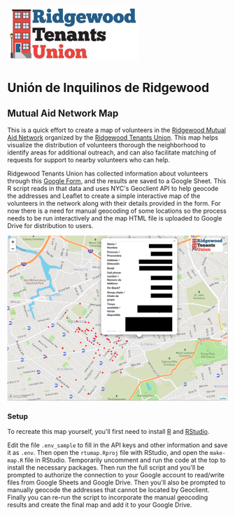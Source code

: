 <a href="https://www.ridgewoodtenantsunion.org/">
	<img src="img/rtu-logo.jpg" width="300" alt="Ridgewood Tenants Union">
</a>

# Unión de Inquilinos de Ridgewood

## Mutual Aid Network Map

This is a quick effort to create a map of volunteers in the [Ridgewood Mutual Aid Network](https://www.ridgewoodtenantsunion.org/resources-recursos/) organized by the [Ridgewood Tenants Union](https://www.ridgewoodtenantsunion.org/). This map helps visualize the distribution of volunteers thorough the neighborhood to identify areas for additional outreach, and can also facilitate matching of requests for support to nearby volunteers who can help. 

Ridgewood Tenants Union has collected information about volunteers through this [Google Form](https://forms.gle/UTfh73Kvbg21thCR7), and the results are saved to a Google Sheet. This R script reads in that data and uses NYC's Geoclient API to help geocode the addresses and Leaflet to create a simple interactive map of the volunteers in the network along with their details provided in the form. For now there is a need for manual geocoding of some locations so the process needs to be run interactively and the map HTML file is uploaded to Google Drive for distribution to users.

![Map Screenshot](img/map-screenshot.png)

### Setup

To recreate this map yourself, you'll first need to install [R](https://cloud.r-project.org/) and [RStudio](https://rstudio.com/products/rstudio/download/#download). 

Edit the file `.env_sample` to fill in the API keys and other information and save it as `.env`. Then open the `rtumap.Rproj` file with RStudio, and open the `make-map.R` file in RStudio. Temporarily uncomment and run the code at the top to install the necessary packages. Then run the full script and you'll be prompted to authorize the connection to your Google account to read/write files from Google Sheets and Google Drive. Then you'll also be prompted to manually geocode the addresses that cannot be located by Geoclient. Finally you can re-run the script to incorporate the manual geocoding results and create the final map and add it to your Google Drive.
